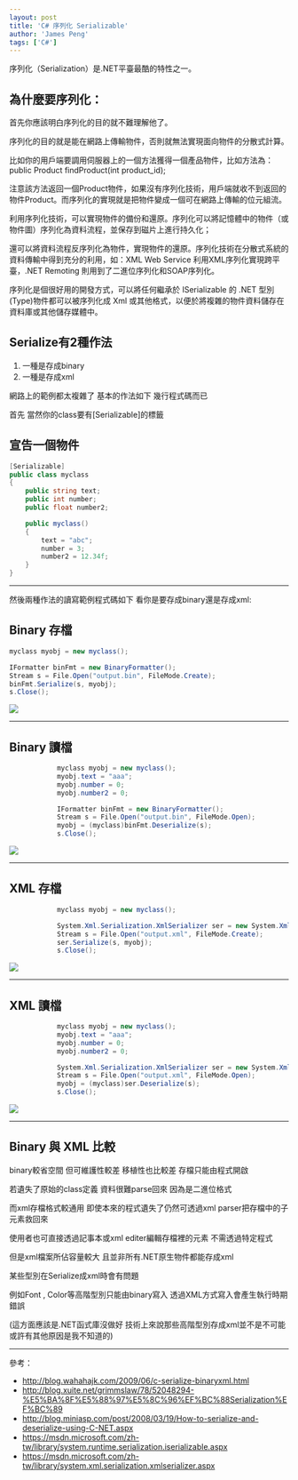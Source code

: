 ```yaml
---
layout: post
title: 'C# 序列化 Serializable'
author: 'James Peng'
tags: ['C#']
---
```


序列化（Serialization）是.NET平臺最酷的特性之一。

## 為什麼要序列化： ##

首先你應該明白序列化的目的就不難理解他了。

序列化的目的就是能在網路上傳輸物件，否則就無法實現面向物件的分散式計算。

比如你的用戶端要調用伺服器上的一個方法獲得一個產品物件，比如方法為：public   Product   findProduct(int   product_id);   

注意該方法返回一個Product物件，如果沒有序列化技術，用戶端就收不到返回的物件Product。而序列化的實現就是把物件變成一個可在網路上傳輸的位元組流。

利用序列化技術，可以實現物件的備份和還原。序列化可以將記憶體中的物件（或物件圖）序列化為資料流程，並保存到磁片上進行持久化；

還可以將資料流程反序列化為物件，實現物件的還原。序列化技術在分散式系統的資料傳輸中得到充分的利用，如：XML Web Service 利用XML序列化實現跨平臺，.NET Remoting 則用到了二進位序列化和SOAP序列化。

序列化是個很好用的開發方式，可以將任何繼承於 ISerializable 的 .NET 型別(Type)物件都可以被序列化成 Xml 或其他格式，以便於將複雜的物件資料儲存在資料庫或其他儲存媒體中。

## Serialize有2種作法 ##

1. 一種是存成binary 
2. 一種是存成xml


網路上的範例都太複雜了 基本的作法如下 幾行程式碼而已


首先 當然你的class要有[Serializable]的標籤

## 宣告一個物件 ##

~~~csharp
[Serializable]
public class myclass
{
	public string text;
	public int number;
	public float number2;

	public myclass()
	{
		text = "abc";
		number = 3;
		number2 = 12.34f;
	}
}
~~~


----------

然後兩種作法的讀寫範例程式碼如下 看你是要存成binary還是存成xml:

## Binary 存檔 ##

~~~csharp
myclass myobj = new myclass();

IFormatter binFmt = new BinaryFormatter();
Stream s = File.Open("output.bin", FileMode.Create);
binFmt.Serialize(s, myobj);
s.Close();
~~~

![](http://i.imgur.com/VEZm3KR.png)

----------


## Binary 讀檔 ##

~~~csharp
            myclass myobj = new myclass();
            myobj.text = "aaa";
            myobj.number = 0;
            myobj.number2 = 0;

			IFormatter binFmt = new BinaryFormatter();
			Stream s = File.Open("output.bin", FileMode.Open);
			myobj = (myclass)binFmt.Deserialize(s);
			s.Close();
~~~

![](http://i.imgur.com/ZBFXeEK.png)

----------


## XML 存檔 ##

~~~csharp
            myclass myobj = new myclass();

            System.Xml.Serialization.XmlSerializer ser = new System.Xml.Serialization.XmlSerializer(myobj.GetType());
            Stream s = File.Open("output.xml", FileMode.Create);
            ser.Serialize(s, myobj);
            s.Close();
~~~

![](http://i.imgur.com/Dn2Jy6r.png)

----------


## XML 讀檔 ##

~~~csharp
            myclass myobj = new myclass();
            myobj.text = "aaa";
            myobj.number = 0;
            myobj.number2 = 0;

            System.Xml.Serialization.XmlSerializer ser = new System.Xml.Serialization.XmlSerializer(myobj.GetType());
            Stream s = File.Open("output.xml", FileMode.Open);
            myobj = (myclass)ser.Deserialize(s);
            s.Close();
~~~

![](http://i.imgur.com/HwtSGzD.png)


----------

## Binary 與 XML 比較 ##

binary較省空間 但可維護性較差 移植性也比較差 存檔只能由程式開啟

若遺失了原始的class定義 資料很難parse回來 因為是二進位格式

而xml存檔格式較通用 即使本來的程式遺失了仍然可透過xml parser把存檔中的子元素救回來

使用者也可直接透過記事本或xml editer編輯存檔裡的元素 不需透過特定程式

但是xml檔案所佔容量較大 且並非所有.NET原生物件都能存成xml

某些型別在Serialize成xml時會有問題

例如Font , Color等高階型別只能由binary寫入 透過XML方式寫入會產生執行時期錯誤

(這方面應該是.NET函式庫沒做好 技術上來說那些高階型別存成xml並不是不可能 或許有其他原因是我不知道的)

----------

參考：

- http://blog.wahahajk.com/2009/06/c-serialize-binaryxml.html
- http://blog.xuite.net/grimmslaw/78/52048294-%E5%BA%8F%E5%88%97%E5%8C%96%EF%BC%88Serialization%EF%BC%89
- http://blog.miniasp.com/post/2008/03/19/How-to-serialize-and-deserialize-using-C-NET.aspx
- https://msdn.microsoft.com/zh-tw/library/system.runtime.serialization.iserializable.aspx
- https://msdn.microsoft.com/zh-tw/library/system.xml.serialization.xmlserializer.aspx